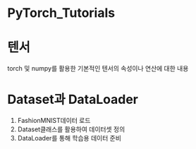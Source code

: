 # PyTorch_Tutorials

# 텐서  
torch 및 numpy를 활용한 기본적인 텐서의 속성이나 연산에 대한 내용  
  
# Dataset과 DataLoader
1. FashionMNIST데이터 로드
2. Dataset클래스를 활용하여 데이터셋 정의
3. DataLoader를 통해 학습용 데이터 준비
